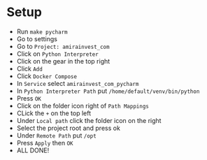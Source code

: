 # Setup

* Run `make pycharm`
* Go to settings
* Go to `Project: amirainvest_com`
* Click on `Python Interpreter`
* Click on the gear in the top right
* Click `Add`
* Click `Docker Compose`
* In `Service` select `amirainvest_com_pycharm`
* In `Python Interpreter Path` put `/home/default/venv/bin/python`
* Press `OK`
* Click on the folder icon right of `Path Mappings`
* CLick the `+` on the top left
* Under `Local path` click the folder icon on the right
* Select the project root and press ok
* Under `Remote Path` put `/opt`
* Press `Apply` then `OK`
* ALL DONE!
